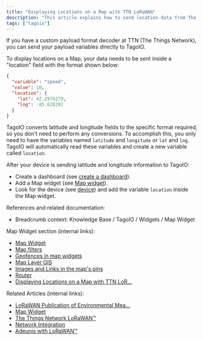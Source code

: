 ```yaml
---
title: "Displaying Locations on a Map with TTN LoRaWAN"
description: "This article explains how to send location data from The Things Network (TTN) to TagoIO so that device locations are displayed on a Map widget, including the required JSON payload format and the steps to add the 'location' variable to a dashboard map."
tags: ["tagoio"]
---
```


If you have a custom payload format decoder at TTN (The Things Network), you can send your payload variables directly to TagoIO.

To display locations on a Map, your data needs to be sent inside a "location" field with the format shown below:

```json
{
  "variable": "speed",
  "value": 10,
  "location": {
    "lat": 42.2974279,
    "lng": -85.628292
  }
}
```

TagoIO converts latitude and longitude fields to the specific format required, so you don't need to perform any conversions. To accomplish this, you only need to have the variables named `latitude` and `longitude` or `lat` and `lng`. TagoIO will automatically read these variables and create a new variable called `location`.

After your device is sending latitude and longitude information to TagoIO:

- Create a dashboard (see [create a dashboard](link-to-create-dashboard)).
- Add a Map widget (see [Map widget](link-to-map-widget)).
- Look for the device (see [device](link-to-device)) and add the variable `location` inside the Map widget.

References and related documentation:

- Breadcrumb context: Knowledge Base / TagoIO / Widgets / Map Widget

Map Widget section (internal links):
- [Map Widget](link-to-map-widget)
- [Map filters](link-to-map-filters)
- [Geofences in map widgets](link-to-geofences-in-map-widgets)
- [Map Layer GIS](link-to-map-layer-gis)
- [Images and Links in the map's pins](link-to-images-and-links-in-map-pins)
- [Router](link-to-router)
- [Displaying Locations on a Map with TTN LoR...](link-to-displaying-locations-ttn)

Related Articles (internal links):
- [LoRaWAN Publication of Environmental Mea...](link-to-lorawan-publication)
- [Map Widget](link-to-map-widget)
- [The Things Network LoRaWAN™](link-to-the-things-network-lorawan)
- [Network Integration](link-to-network-integration)
- [Adeunis with LoRaWAN™](link-to-adeunis-with-lorawan)